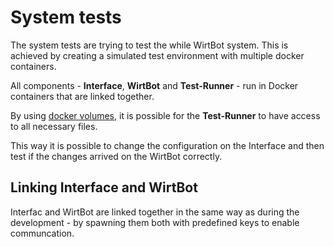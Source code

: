 # System tests

The system tests are trying to test the while WirtBot system.
This is achieved by creating a simulated test environment with multiple docker containers.

All components - **Interface**, **WirtBot** and **Test-Runner** - run in Docker containers that are linked together. 

By using [docker volumes](https://docs.docker.com/storage/volumes/), it is possible for the **Test-Runner** to have access to all necessary files.

This way it is possible to change the configuration on the Interface and then test if the changes arrived on the WirtBot correctly.


## Linking Interface and WirtBot

Interfac and WirtBot are linked together in the same way as during the development - by spawning them both with predefined keys to enable communcation.